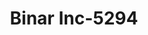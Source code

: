 ---
f_zip-code: 30168
f_state-code: GA
title: Binar Inc-5294
f_phone: 770-963-0784
f_city-only: Austell
f_address: 366 Six Flags Dr Ste 2 Austell
f_location-unique-id: '5294'
slug: binar-inc-5294
updated-on: '2024-05-30T13:46:58.046Z'
created-on: '2024-05-30T13:36:59.803Z'
published-on: '2024-05-30T13:54:32.469Z'
f_city-state: cms/city/austell-ga.md
f_company: cms/company/binar-inc.md
f_state: cms/state/georgia.md
layout: '[payday-loan].html'
tags: payday-loan
---